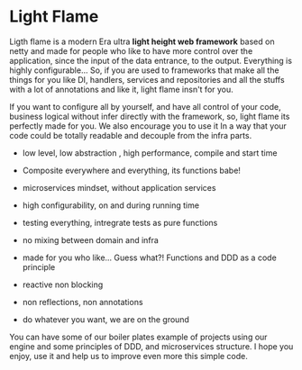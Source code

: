 # Light Flame

Ligth flame is a modern Era ultra **light height web framework** based on netty and made for people who like to have more control over the application, since the input of the data entrance, to the output. Everything is highly configurable... So, if you are used to frameworks that make all the things for you like DI, handlers, services and repositories and all the stuffs with a lot of annotations and like it, light flame insn't for you.

If you want to configure all by yourself, and have all control of your code, business logical without infer directly with the framework, so, light flame its perfectly made for you. We also encourage you to use it In a way that your code could be totally readable and decouple from the infra parts.


- low level, low abstraction , high performance, compile and start time

- Composite everywhere and everything, its functions babe!

- microservices mindset, without application services

- high configurability, on and during running time

- testing everything, intregrate tests as pure functions

- no mixing between domain and infra

- made for you who like... Guess what?! Functions and DDD as a code principle

- reactive non blocking

- non reflections, non annotations

- do whatever you want, we are on the ground

 
You can have some of our boiler plates example of projects using our engine and some principles of DDD, and microservices structure. I hope you enjoy, use it and help us to improve even more this simple code.